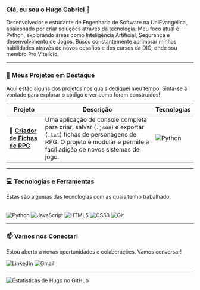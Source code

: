 ### Olá, eu sou o Hugo Gabriel 👋

Desenvolvedor e estudante de Engenharia de Software na UniEvangélica, apaixonado por criar soluções através da tecnologia. Meu foco atual é Python, explorando áreas como Inteligência Artificial, Segurança e desenvolvimento de Jogos. Busco constantemente aprimorar minhas habilidades através de novos desafios e dos cursos da DIO, onde sou membro Pro Vitalício.

---

### 🔭 Meus Projetos em Destaque

Aqui estão alguns dos projetos nos quais dediquei meu tempo. Sinta-se à vontade para explorar o código e ver como foram construídos!

| Projeto | Descrição | Tecnologias |
|---|---|---|
| 🎲 **[Criador de Fichas de RPG](https://github.com/HugoTGabriel/Ficha_RPG)** | Uma aplicação de console completa para criar, salvar (`.json`) e exportar (`.txt`) fichas de personagens de RPG. O projeto é modular e permite a fácil adição de novos sistemas de jogo. | ![Python](https://img.shields.io/badge/Python-14354C?style=for-the-badge&logo=python&logoColor=white) |

---

### 💻 Tecnologias e Ferramentas

Estas são algumas das tecnologias com as quais tenho trabalhado:

<br/>

<img align="center" alt="Python" src="https://img.shields.io/badge/Python-14354C?style=for-the-badge&logo=python&logoColor=white" />
<img align="center" alt="JavaScript" src="https://img.shields.io/badge/JavaScript-F7DF1E?style=for-the-badge&logo=javascript&logoColor=black" />
<img align="center" alt="HTML5" src="https://img.shields.io/badge/HTML5-E34F26?style=for-the-badge&logo=html5&logoColor=white" />
<img align="center" alt="CSS3" src="https://img.shields.io/badge/CSS3-1572B6?style=for-the-badge&logo=css3&logoColor=white" />
<img align="center" alt="Git" src="https://img.shields.io/badge/GIT-E44C30?style=for-the-badge&logo=git&logoColor=white" />

---

### 📫 Vamos nos Conectar!

Estou aberto a novas oportunidades e colaborações. Vamos conversar!

[![LinkedIn](https://img.shields.io/badge/LinkedIn-0077B5?style=for-the-badge&logo=linkedin&logoColor=white)](https://www.linkedin.com/in/hugo-g-c-alves/)
[![Gmail](https://img.shields.io/badge/Gmail-D14836?style=for-the-badge&logo=gmail&logoColor=white)](mailto:hugo.gabrialves@gmail.com)

---

![Estatísticas de Hugo no GitHub](https://github-readme-stats.vercel.app/api?username=hugotgabriel&show_icons=true&theme=radical&token=)

